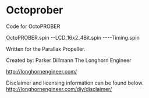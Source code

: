 Octoprober
==========

Code for OctoPROBER

OctoPROBER.spin
--LCD_16x2_4Bit.spin
----Timing.spin

Written for the Parallax Propeller. 

Created by:
Parker Dillmann
The Longhorn Engineer

http://longhornengineer.com/

Disclaimer and licensing information can be found below.
http://longhornengineer.com/diy/disclaimer/
